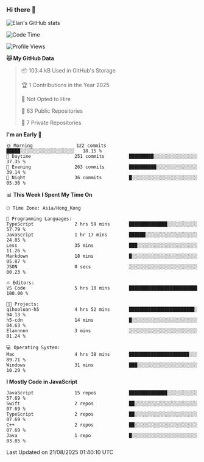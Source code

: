 ### Hi there 👋

![Elan's GitHub stats](https://github-readme-stats.vercel.app/api?username=elaninhust&rank_icon=github)

<!--START_SECTION:waka-->
![Code Time](http://img.shields.io/badge/Code%20Time-896%20hrs%2011%20mins-blue)

![Profile Views](http://img.shields.io/badge/Profile%20Views-0-blue)

**🐱 My GitHub Data** 

> 📦 103.4 kB Used in GitHub's Storage 
 > 
> 🏆 1 Contributions in the Year 2025
 > 
> 🚫 Not Opted to Hire
 > 
> 📜 63 Public Repositories 
 > 
> 🔑 7 Private Repositories 
 > 
**I'm an Early 🐤** 

```text
🌞 Morning                122 commits         █████░░░░░░░░░░░░░░░░░░░░   18.15 % 
🌆 Daytime                251 commits         █████████░░░░░░░░░░░░░░░░   37.35 % 
🌃 Evening                263 commits         ██████████░░░░░░░░░░░░░░░   39.14 % 
🌙 Night                  36 commits          █░░░░░░░░░░░░░░░░░░░░░░░░   05.36 % 
```


📊 **This Week I Spent My Time On** 

```text
🕑︎ Time Zone: Asia/Hong_Kong

💬 Programming Languages: 
TypeScript               2 hrs 59 mins       ██████████████░░░░░░░░░░░   57.79 % 
JavaScript               1 hr 17 mins        ██████░░░░░░░░░░░░░░░░░░░   24.85 % 
Less                     35 mins             ███░░░░░░░░░░░░░░░░░░░░░░   11.26 % 
Markdown                 18 mins             █░░░░░░░░░░░░░░░░░░░░░░░░   05.87 % 
JSON                     0 secs              ░░░░░░░░░░░░░░░░░░░░░░░░░   00.23 % 

🔥 Editors: 
VS Code                  5 hrs 10 mins       █████████████████████████   100.00 % 

🐱‍💻 Projects: 
qihooloan-h5             4 hrs 52 mins       ████████████████████████░   94.13 % 
h5-cdn                   14 mins             █░░░░░░░░░░░░░░░░░░░░░░░░   04.63 % 
Elannnnn                 3 mins              ░░░░░░░░░░░░░░░░░░░░░░░░░   01.24 % 

💻 Operating System: 
Mac                      4 hrs 38 mins       ██████████████████████░░░   89.71 % 
Windows                  31 mins             ███░░░░░░░░░░░░░░░░░░░░░░   10.29 % 
```

**I Mostly Code in JavaScript** 

```text
JavaScript               15 repos            ██████████████░░░░░░░░░░░   57.69 % 
Swift                    2 repos             ██░░░░░░░░░░░░░░░░░░░░░░░   07.69 % 
TypeScript               2 repos             ██░░░░░░░░░░░░░░░░░░░░░░░   07.69 % 
C++                      2 repos             ██░░░░░░░░░░░░░░░░░░░░░░░   07.69 % 
Java                     1 repo              █░░░░░░░░░░░░░░░░░░░░░░░░   03.85 % 
```




 Last Updated on 21/08/2025 01:40:10 UTC
<!--END_SECTION:waka-->
